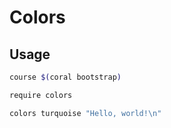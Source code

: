 # Colors

## Usage
```sh
course $(coral bootstrap)

require colors

colors turquoise "Hello, world!\n"
```
